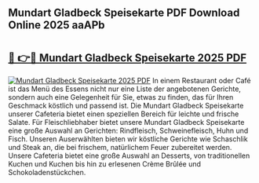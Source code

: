 ## Mundart Gladbeck Speisekarte PDF Download Online 2025 aaAPb

# <h2><a href="http://gccmtqx.nevu.top/?p=Mundart+Gladbeck+Speisekarte">🔗 👉🔴 Mundart Gladbeck Speisekarte 2025 PDF</a></h2>

[![Mundart Gladbeck Speisekarte 2025 PDF](https://i.imgur.com/dBaPXMq.png)](http://gccmtqx.nevu.top/?p=Mundart+Gladbeck+Speisekarte)
In einem Restaurant oder Café ist das Menü des Essens nicht nur eine Liste der angebotenen Gerichte, sondern auch eine Gelegenheit für Sie, etwas zu finden, das für Ihren Geschmack köstlich und passend ist. Die Mundart Gladbeck Speisekarte unserer Cafeteria bietet einen speziellen Bereich für leichte und frische Salate. Für Fleischliebhaber bietet unsere Mundart Gladbeck Speisekarte eine große Auswahl an Gerichten: Rindfleisch, Schweinefleisch, Huhn und Fisch. Unseren Auserwählten bieten wir köstliche Gerichte wie Schaschlik und Steak an, die bei frischem, natürlichem Feuer zubereitet werden. Unsere Cafeteria bietet eine große Auswahl an Desserts, von traditionellen Kuchen und Kuchen bis hin zu erlesenen Crème Brûlée und Schokoladenstückchen.
